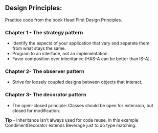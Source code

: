 ## Design Principles:

Practice code from the book Head First Design Principles.

### Chapter 1 - The strategy pattern

* Identify the aspects of your application that vary and separate them from what stays the same.
* Program to an interface, not an implementation.
* Favor composition over inheritance (HAS-A can be better than IS-A).

### Chapter 2- The observer pattern

* Strive for loosely coupled designs between objects that interact.

### Chapter 3- The decorator pattern

* The open-closed principle: Classes should be open for extension, but closed for modification.

**Tip** - Inheritance isn't always used for code reuse, in this example CondimentDecorator extends Beverage just to do type matching. 